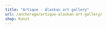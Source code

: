 ```yaml
---
title: "Artique - Alaskan art gallery"
url: /anchorage/artique-alaskan-art-gallery/
shop: Kunst
---
```

